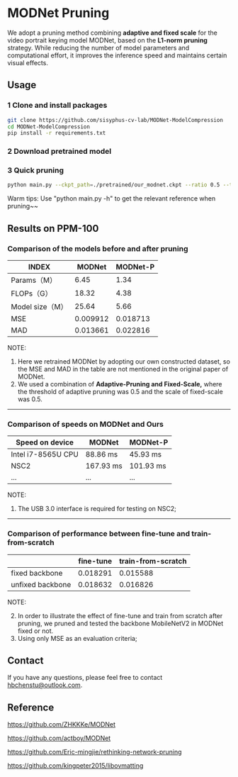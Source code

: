 

# MODNet Pruning

We adopt a pruning method combining **adaptive and fixed scale** for the video portrait keying model MODNet, based on the **L1-norm pruning** strategy. While reducing the number of model parameters and computational effort, it improves the inference speed and maintains certain visual effects.

## Usage

### 1 Clone and install packages

```bash
git clone https://github.com/sisyphus-cv-lab/MODNet-ModelCompression
cd MODNet-ModelCompression
pip install -r requirements.txt  
```

### 2 Download pretrained model 

### 3 Quick pruning

```bash
python main.py --ckpt_path=./pretrained/our_modnet.ckpt --ratio 0.5 --threshold 0.5
```

Warm tips: Use "python main.py -h" to get the relevant reference when pruning~~

## Results on PPM-100

### Comparison of the models before and after pruning

| INDEX           | MODNet   | MODNet-P |
| --------------- | -------- | -------- |
| Params（M）     | 6.45     | 1.34     |
| FLOPs（G）      | 18.32    | 4.38     |
| Model size（M） | 25.64    | 5.66     |
| MSE             | 0.009912 | 0.018713 |
| MAD             | 0.013661 | 0.022816 |

NOTE:

1. Here we retrained MODNet by adopting our own constructed dataset, so the MSE and MAD in the table are not mentioned in the original paper of MODNet.
2. We used a combination of **Adaptive-Pruning and Fixed-Scale,** where the threshold of adaptive pruning was 0.5 and the scale of fixed-scale was 0.5.

---

### Comparison of speeds on MODNet and Ours

| Speed on device    | MODNet    | MODNet-P  |
| ------------------ | --------- | --------- |
| Intel i7-8565U CPU | 88.86 ms  | 45.93 ms  |
| NSC2               | 167.93 ms | 101.93 ms |
| ...                | ...       | ...       |

NOTE:

1. The USB 3.0 interface is required for testing on NSC2;

---

### Comparison of performance between fine-tune and train-from-scratch

|                  | fine-tune | train-from-scratch |
| ---------------- | --------- | ------------------ |
| fixed backbone   | 0.018291  | 0.015588           |
| unfixed backbone | 0.018632  | 0.016826           |

NOTE:

2. In order to illustrate the effect of fine-tune and train from scratch after pruning, we pruned and tested the backbone MobileNetV2 in MODNet fixed or not. 
2. Using only MSE as an evaluation criteria;

## Contact

If you have any questions, please feel free to contact hbchenstu@outlook.com.

## Reference

https://github.com/ZHKKKe/MODNet

https://github.com/actboy/MODNet

https://github.com/Eric-mingjie/rethinking-network-pruning

https://github.com/kingpeter2015/libovmatting

